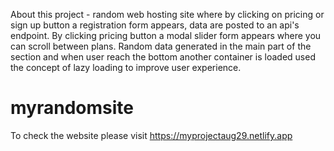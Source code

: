 About this project - random web hosting site where by clicking on pricing or sign up button a registration form appears, data are posted to an api's endpoint. By clicking pricing button a modal slider form appears where you can scroll between plans. Random data generated in the main part of the section and when user reach the bottom another container is loaded used the concept of lazy loading to improve user experience.
# myrandomsite
To check the website please visit
https://myprojectaug29.netlify.app
